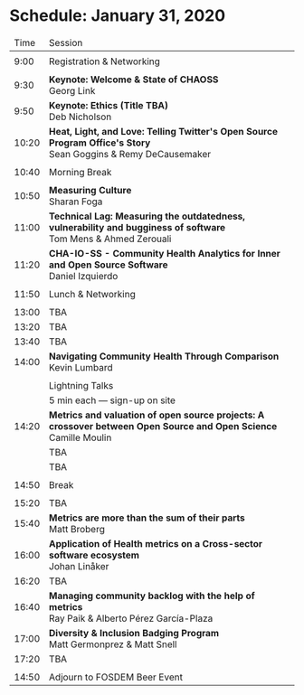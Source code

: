 # Schedule: January 31, 2020

<table>
<thead>
<!-- Header -->
<tr>
<td>Time
<td colspan=2>Session
</tr>
</thead>

<!-- Body -->
<tbody>

<!-- 9:00 - 9:30 -->
<tr><td colspan=3></tr>
<tr>
<td><time>9:00</time>
<td colspan=2><!--Interim-->
Registration & Networking
</tr>

<!-- 9:30 - 9:50 -->
<tr><td colspan=3></tr>
<tr>
<td><time>9:30</time>
<td>
<b>Keynote: Welcome & State of CHAOSS</b><br/>
<author>Georg Link</author>
<td>
<!-- [<kbd>Slides</kbd>]() -->
<!-- [<kbd>Video</kbd>]() -->
</tr>

<!-- 9:50 - 10:20 -->
<tr>
<td><time>9:50</time>
<td>
<b>Keynote: Ethics (Title TBA)</b><br/>
<author>Deb Nicholson</author>
<td>
<!-- [<kbd>Slides</kbd>]() -->
<!-- [<kbd>Video</kbd>]() -->
</tr>

<!-- 10:20 - 10:40 -->
<tr>
<td><time>10:20</time>
<td>
<b>Heat, Light, and Love: Telling Twitter's Open Source Program Office's Story</b><br/>
<author>Sean Goggins & Remy DeCausemaker</author>
<td>
<!-- [<kbd>Slides</kbd>]() -->
<!-- [<kbd>Video</kbd>]() -->
</tr>

<!-- 10:40 - 10:50 -->
<tr><td colspan=3></tr>
<tr>
<td><time>10:40</time>
<td colspan=2><!--Interim-->
Morning Break
</tr>
<tr><td colspan=3></tr>

<!-- 10:50 - 11:00 -->
<tr>
<td><time>10:50</time>
<td>
<b>Measuring Culture</b><br/>
<author>Sharan Foga</author>
<td>
<!-- [<kbd>Slides</kbd>]() -->
<!-- [<kbd>Video</kbd>]() -->
</tr>

<!-- 11:00 - 11:20 -->
<tr>
<td><time>11:00</time>
<td>
<b>Technical Lag: Measuring the outdatedness, vulnerability and bugginess of software</b><br/>
<author>Tom Mens & Ahmed Zerouali</author>
<td>
<!-- [<kbd>Slides</kbd>]() -->
<!-- [<kbd>Video</kbd>]() -->
</tr>

<!-- 11:20 - 11:50 -->
<tr>
<td><time>11:20</time>
<td>
<b>CHA-IO-SS - Community Health Analytics for Inner and Open Source Software</b><br/>
<author>Daniel Izquierdo</author>
<td>
</tr>

<!-- 11:50 - 13:00 -->
<tr><td colspan=3></tr>
<tr>
<td><time>11:50</time>
<td colspan=2><!--Interim-->
Lunch & Networking
</tr>
<tr><td colspan=3></tr>

<!-- 13:00 - 13:20 -->
<tr>
<td><time>13:00</time>
<td colspan=2>
TBA</tr>

<!-- 13:20 - 13:40 -->
<tr>
<td><time>13:20</time>
<td colspan=2>
TBA</tr>

<!-- 13:40 - 14:00 -->
<tr>
<td><time>13:40</time>
<td colspan=2>
TBA</tr>

<!-- 14:00 - 14:20 -->
<tr>
<td><time>14:00</time>
<td>
<b>Navigating Community Health Through Comparison</b><br/>
<author>Kevin Lumbard</author>
<td>
</tr>

<!-- 14:20 - 14:50  -->
<tr><td colspan=3></tr>
<tr>
<td rowspan=5><time>14:20</time>
<td colspan=2>
Lightning Talks
</tr>

<tr><td colspan=2>5 min each — sign-up on site<!--<a><kbd>Sign up</kbd></a>--></small>
</tr>

<!-- 14:20 - 14:50  -->
<tr><td><b>Metrics and valuation of open source projects: A crossover between Open Source and Open Science</b><br/>
<author>Camille Moulin</author>
<td>
<!-- [<kbd>Slides</kbd>]() -->
<!-- [<kbd>Video</kbd>]() -->
</tr>

<!-- 14:20 - 14:50  -->
<tr>
<td colspan=2>
TBA
</tr>

<!-- 14:20 - 14:50  -->
<tr>
<td colspan=2>
TBA
</tr>

<!-- 14:50 - 15:20 -->
<tr><td colspan=3></tr>
<tr>
<td><time>14:50</time>
<td colspan=2><!--Interim-->
Break
</tr>
<tr><td colspan=3></tr>

<!-- 15:20 - 15:40 -->
<tr>
<td><time>15:20</time>
<td colspan=2>
TBA</tr>

<!-- 15:40 - 16:00 -->
<tr>
<td><time>15:40</time>
<td>
<b>Metrics are more than the sum of their parts</b><br/>
<author>Matt Broberg</author>
<td>
<!-- [<kbd>Slides</kbd>]() -->
<!-- [<kbd>Video</kbd>]() -->
</tr>

<!-- 16:00 - 16:20 -->
<tr>
<td><time>16:00</time>
<td>
<b>Application of Health metrics on a Cross-sector software ecosystem</b><br/>
<author>Johan Linåker</author>
<td>
<!-- [<kbd>Slides</kbd>]() -->
<!-- [<kbd>Video</kbd>]() -->
</tr>

<!-- 16:20 - 16:40 -->
<tr>
<td><time>16:20</time>
<td colspan=2>
TBA
<!-- [<kbd>Slides</kbd>]() -->
<!-- [<kbd>Video</kbd>]() -->
</tr>

<!-- 16:40 - 17:00 -->
<tr>
<td><time>16:40</time>
<td>
<b>Managing community backlog with the help of metrics</b><br/>
<author>Ray Paik & Alberto Pérez García-Plaza</author>
<td>
<!-- [<kbd>Slides</kbd>]() -->
<!-- [<kbd>Video</kbd>]() -->
</tr>

<!-- 17:00 - 17:20 -->
<tr>
<td><time>17:00</time>
<td>
<b>Diversity & Inclusion Badging Program</b><br/>
<author>Matt Germonprez & Matt Snell</author>
<td>
<!-- [<kbd>Slides</kbd>]() -->
<!-- [<kbd>Video</kbd>]() -->
</tr>

<!-- 17:20 - 17:40 -->
<tr>
<td><time>17:20</time>
<td colspan=2>
TBA

</tr>

<!-- 17:40 - 15:20 -->
<tr><td colspan=3>
</tr>
<tr>
<td><time>14:50</time>
<td colspan=2><!--Interim-->
Adjourn to FOSDEM Beer Event
</tr>

</table>
